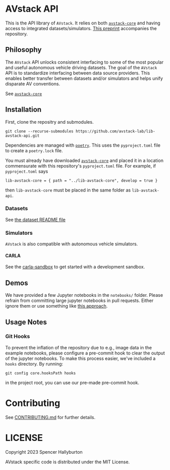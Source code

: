 # AVstack API

This is the API library of `AVstack`.  It relies on both [`avstack-core`][avstack-core] and having access to integrated datasets/simulators. [This preprint][avstack-preprint] accompanies the repository.

## Philosophy

The `AVstack` API unlocks consistent interfacing to some of the most popular and useful autonomous vehicle driving datasets. The goal of the `AVstack` API is to standardize interfacing between data source providers. This enables better transfer between datasets and/or simulators and helps unify disparate AV conventions.

See [`avstack-core`][avstack-core]

## Installation

First, clone the repositry and submodules.
```
git clone --recurse-submodules https://github.com/avstack-lab/lib-avstack-api.git 
```
Dependencies are managed with [`poetry`][poetry]. This uses the `pyproject.toml` file to create a `poetry.lock` file. 

You must already have downloaded [`avstack-core`][avstack-core] and placed it in a location commensurate with this repository's `pyproject.toml` file. For example, if `pyproject.toml` says 
```
lib-avstack-core = { path = "../lib-avstack-core", develop = true }
```
then `lib-avstack-core` must be placed in the same folder as `lib-avstack-api`. 

### Datasets

See [the dataset README file](https://github.com/avstack-lab/lib-avstack-api/data/README.md)

### Simulators

`AVstack` is also compatible with autonomous vehicle simulators.

#### CARLA

See the [carla-sandbox][carla-sandbox] to get started with a development sandbox.

## Demos

We have provided a few Jupyter notebooks in the `notebooks/` folder. Please refrain from committing large jupyter notebooks in pull requests. Either ignore them or use something like [this approach](https://zhauniarovich.com/post/2020/2020-10-clearing-jupyter-output-p2/).

## Usage Notes

### Git Hooks

To prevent the inflation of the repository due to e.g., image data in the example notebooks, please configure a pre-commit hook to clear the output of the jupyter notebooks. To make this process easier, we've included a `hooks` directory. By running:
```
git config core.hooksPath hooks
```
in the project root, you can use our pre-made pre-commit hook.

# Contributing

See [CONTRIBUTING.md](https://github.com/avstack-lab/lib-avstack-core/CONTRIBUTING.md) for further details.

# LICENSE

Copyright 2023 Spencer Hallyburton

AVstack specific code is distributed under the MIT License.


[poetry]: https://github.com/python-poetry/poetry
[avstack-core]: https://github.com/avstack-lab/lib-avstack-core
[avstack-preprint]: https://arxiv.org/pdf/2212.13857.pdf
[carla-sandbox]: https://github.com/avstack-lab/carla-sandbox
